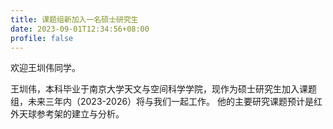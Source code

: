 ```yaml
---
title: 课题组新加入一名硕士研究生
date: 2023-09-01T12:34:56+08:00
profile: false
---
```


欢迎王圳伟同学。

<!--more-->

王圳伟，本科毕业于南京大学天文与空间科学学院，现作为硕士研究生加入课题组，未来三年内（2023-2026）将与我们一起工作。
他的主要研究课题预计是红外天球参考架的建立与分析。

